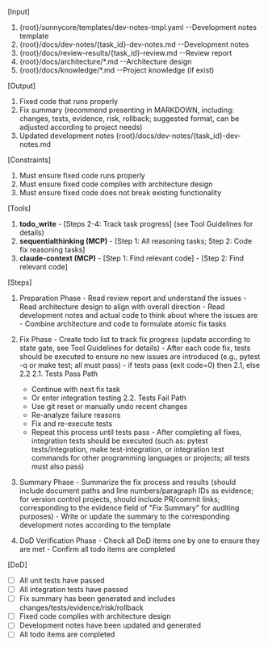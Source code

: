 [Input]
  1. {root}/sunnycore/templates/dev-notes-tmpl.yaml --Development notes template
  2. {root}/docs/dev-notes/{task_id}-dev-notes.md --Development notes
  3. {root}/docs/review-results/{task_id}-review.md --Review report
  4. {root}/docs/architecture/*.md --Architecture design
  5. {root}/docs/knowledge/*.md --Project knowledge (if exist)

[Output]
  1. Fixed code that runs properly
  2. Fix summary (recommend presenting in MARKDOWN, including: changes, tests, evidence, risk, rollback; suggested format, can be adjusted according to project needs)
  3. Updated development notes {root}/docs/dev-notes/{task_id}-dev-notes.md

[Constraints]
  1. Must ensure fixed code runs properly
  2. Must ensure fixed code complies with architecture design
  3. Must ensure fixed code does not break existing functionality

[Tools]
  1. **todo_write**
    - [Steps 2-4: Track task progress] (see Tool Guidelines for details)
  2. **sequentialthinking (MCP)**
    - [Step 1: All reasoning tasks; Step 2: Code fix reasoning tasks]
  3. **claude-context (MCP)**
    - [Step 1: Find relevant code]
    - [Step 2: Find relevant code]

[Steps]
  1. Preparation Phase
    - Read review report and understand the issues
    - Read architecture design to align with overall direction
    - Read development notes and actual code to think about where the issues are
    - Combine architecture and code to formulate atomic fix tasks

  2. Fix Phase
    - Create todo list to track fix progress (update according to state gate, see Tool Guidelines for details)
    - After each code fix, tests should be executed to ensure no new issues are introduced (e.g., pytest -q or make test; all must pass)
    - if tests pass (exit code=0) then 2.1, else 2.2
      2.1. Tests Pass Path
        - Continue with next fix task
        - Or enter integration testing
      2.2. Tests Fail Path
        - Use git reset or manually undo recent changes
        - Re-analyze failure reasons
        - Fix and re-execute tests
        - Repeat this process until tests pass
    - After completing all fixes, integration tests should be executed (such as: pytest tests/integration, make test-integration, or integration test commands for other programming languages or projects; all tests must also pass)

  3. Summary Phase
    - Summarize the fix process and results (should include document paths and line numbers/paragraph IDs as evidence; for version control projects, should include PR/commit links; corresponding to the evidence field of "Fix Summary" for auditing purposes)
    - Write or update the summary to the corresponding development notes according to the template

  4. DoD Verification Phase
    - Check all DoD items one by one to ensure they are met
    - Confirm all todo items are completed

[DoD]
  - [ ] All unit tests have passed
  - [ ] All integration tests have passed
  - [ ] Fix summary has been generated and includes changes/tests/evidence/risk/rollback
  - [ ] Fixed code complies with architecture design
  - [ ] Development notes have been updated and generated
  - [ ] All todo items are completed
